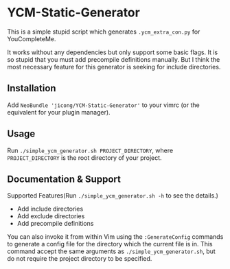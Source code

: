 # YCM-Static-Generator
This is a simple stupid script which generates ```.ycm_extra_con.py``` for YouCompleteMe.

It works without any dependencies but only support some basic flags.
It is so stupid that you must add precompile definitions manually.
But I think the most necessary feature for this generator is seeking for include directories.

## Installation
Add ```NeoBundle 'jicong/YCM-Static-Generator'``` to your vimrc (or the equivalent for your plugin manager).

## Usage
Run ```./simple_ycm_generator.sh PROJECT_DIRECTORY```, where ```PROJECT_DIRECTORY``` is the root directory of your project.

## Documentation & Support
Supported Features(Run ```./simple_ycm_generator.sh -h``` to see the details.)

* Add include directories
* Add exclude directories
* Add precompile definitions

You can also invoke it from within Vim using the ```:GenerateConfig``` commands to generate a config file for the directory which the current file is in. This command accept the same arguments as ```./simple_ycm_generator.sh```, but do not require the project directory to be specified.
